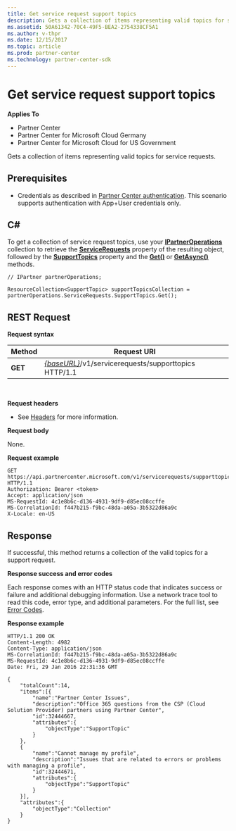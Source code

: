 ```yaml
---
title: Get service request support topics
description: Gets a collection of items representing valid topics for service requests.
ms.assetid: 50A61342-70C4-49F5-BEA2-2754338CF5A1
ms.author: v-thpr
ms.date: 12/15/2017
ms.topic: article
ms.prod: partner-center
ms.technology: partner-center-sdk
---
```


# Get service request support topics


**Applies To**

-   Partner Center
-   Partner Center for Microsoft Cloud Germany
-   Partner Center for Microsoft Cloud for US Government

Gets a collection of items representing valid topics for service requests.

## <span id="Prerequisites"></span><span id="prerequisites"></span><span id="PREREQUISITES"></span>Prerequisites


-   Credentials as described in [Partner Center authentication](partner-center-authentication.md). This scenario supports authentication with App+User credentials only.

## <span id="C_"></span><span id="c_"></span>C#


To get a collection of service request topics, use your [**IPartnerOperations**](https://review.docs.microsoft.com/dotnet/api/microsoft.store.partnercenter.ipartneroperations) collection to retrieve the [**ServiceRequests**](https://review.docs.microsoft.com/dotnet/api/microsoft.store.partnercenter.customers.icustomeroperations.servicerequests) property of the resulting object, followed by the [**SupportTopics**](https://review.docs.microsoft.com/dotnet/api/microsoft.store.partnercenter.models.servicerequests.supporttopic) property and the [**Get()**](https://review.docs.microsoft.com/dotnet/api/microsoft.store.partnercenter.genericoperations.ientitygetoperations.get) or [**GetAsync()**](https://review.docs.microsoft.com/dotnet/api/microsoft.store.partnercenter.genericoperations.ientitygetoperations.getasync) methods.

```CSharp
// IPartner partnerOperations;

ResourceCollection<SupportTopic> supportTopicsCollection = partnerOperations.ServiceRequests.SupportTopics.Get();
```

## <span id="REST_Request"></span><span id="rest_request"></span><span id="REST_REQUEST"></span>REST Request


**Request syntax**

| Method  | Request URI                                                                           |
|---------|---------------------------------------------------------------------------------------|
| **GET** | [*{baseURL}*](partner-center-rest-urls.md)/v1/servicerequests/supporttopics HTTP/1.1 |

 

**Request headers**

-   See [Headers](headers.md) for more information.

**Request body**

None.

**Request example**

```
GET https://api.partnercenter.microsoft.com/v1/servicerequests/supporttopics HTTP/1.1
Authorization: Bearer <token>
Accept: application/json
MS-RequestId: 4c1e8b6c-d136-4931-9df9-d85ec08ccffe
MS-CorrelationId: f447b215-f9bc-48da-a05a-3b5322d86a9c
X-Locale: en-US
```

## <span id="Response"></span><span id="response"></span><span id="RESPONSE"></span>Response


If successful, this method returns a collection of the valid topics for a support request.

**Response success and error codes**

Each response comes with an HTTP status code that indicates success or failure and additional debugging information. Use a network trace tool to read this code, error type, and additional parameters. For the full list, see [Error Codes](error-codes.md).

**Response example**

```
HTTP/1.1 200 OK
Content-Length: 4982
Content-Type: application/json
MS-CorrelationId: f447b215-f9bc-48da-a05a-3b5322d86a9c
MS-RequestId: 4c1e8b6c-d136-4931-9df9-d85ec08ccffe
Date: Fri, 29 Jan 2016 22:31:36 GMT

{
    "totalCount":14,
    "items":[{
        "name":"Partner Center Issues",
        "description":"Office 365 questions from the CSP (Cloud Solution Provider) partners using Partner Center",
        "id":32444667,
        "attributes":{
            "objectType":"SupportTopic"
        }
    },
    {
        "name":"Cannot manage my profile",
        "description":"Issues that are related to errors or problems with managing a profile",
        "id":32444671,
        "attributes":{
            "objectType":"SupportTopic"
        }
    }],
    "attributes":{
        "objectType":"Collection"
    }
}
```

 

 




